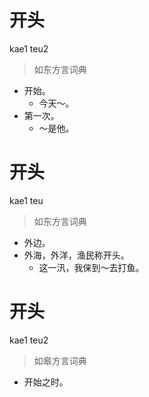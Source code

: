 # 开头
kae1 teu2
> 如东方言词典
- 开始。
  - 今天～。
- 第一次。
  - ～是他。

# 开头
kae1 teu
> 如东方言词典
- 外边。
- 外海，外洋，渔民称开头。
  - 这一汛，我俫到～去打鱼。

# 开头
kae1 teu2
> 如皋方言词典
- 开始之时。
